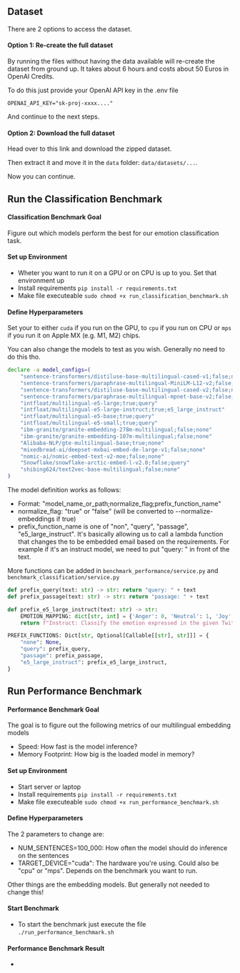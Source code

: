 

## Dataset

There are 2 options to access the dataset.

#### Option 1: Re-create the full dataset
By running the files without having the data available will re-create the dataset from ground up. It takes about 6 hours and costs about 50 Euros in OpenAI Credits.

To do this just provide your OpenAI API key in the .env file 
```.env
OPENAI_API_KEY="sk-proj-xxxx...."
```

And continue to the next steps.

#### Option 2: Download the full dataset

Head over to this link and download the zipped dataset.

Then extract it and move it in the `data` folder: `data/datasets/...`.

Now you can continue.

## Run the Classification Benchmark

#### Classification Benchmark Goal
Figure out which models perform the best for our emotion classification task.

#### Set up Environment
- Wheter you want to run it on a GPU or on CPU is up to you. Set that environment up
- Install requirements `pip install -r requirements.txt`
- Make file executeable `sudo chmod +x run_classification_benchmark.sh`

#### Define Hyperparameters

Set your to either `cuda` if you run on the GPU, to `cpu` if you run on CPU or `mps` if you run it on Apple MX (e.g. M1, M2) chips.

You can also change the models to test as you wish. Generally no need to do this tho.
```bash
declare -a model_configs=(
    "sentence-transformers/distiluse-base-multilingual-cased-v1;false;none"
    "sentence-transformers/paraphrase-multilingual-MiniLM-L12-v2;false;none"
    "sentence-transformers/distiluse-base-multilingual-cased-v2;false;none"
    "sentence-transformers/paraphrase-multilingual-mpnet-base-v2;false;none"
    "intfloat/multilingual-e5-large;true;query"
    "intfloat/multilingual-e5-large-instruct;true;e5_large_instruct"
    "intfloat/multilingual-e5-base;true;query"
    "intfloat/multilingual-e5-small;true;query"
    "ibm-granite/granite-embedding-278m-multilingual;false;none"
    "ibm-granite/granite-embedding-107m-multilingual;false;none"
    "Alibaba-NLP/gte-multilingual-base;true;none"
    "mixedbread-ai/deepset-mxbai-embed-de-large-v1;false;none"
    "nomic-ai/nomic-embed-text-v2-moe;false;none"
    "Snowflake/snowflake-arctic-embed-l-v2.0;false;query"
    "shibing624/text2vec-base-multilingual;false;none"
)
```

The model definition works as follows:
- Format: "model_name_or_path;normalize_flag;prefix_function_name"
- normalize_flag: "true" or "false" (will be converted to --normalize-embeddings if true)
- prefix_function_name is one of "non", "query", "passage", "e5_large_instruct". It's basically allowing us to call a lambda function that changes the to be embedded email based on the requirements. For example if it's an instruct model, we need to put "query: " in front of the text.

More functions can be added in `benchmark_performance/service.py` and `benchmark_classification/service.py`
```python
def prefix_query(text: str) -> str: return "query: " + text
def prefix_passage(text: str) -> str: return "passage: " + text

def prefix_e5_large_instruct(text: str) -> str:
    EMOTION_MAPPING: dict[str, int] = {'Anger': 0, 'Neutral': 1, 'Joy': 2, 'Sadness': 3, 'Fear': 4} # Define this within the function or ensure it's accessible
    return f"Instruct: Classify the emotion expressed in the given Twitter message into one of the {len(EMOTION_MAPPING)} emotions: {', '.join(EMOTION_MAPPING.keys())}.\nQuery: " + text

PREFIX_FUNCTIONS: Dict[str, Optional[Callable[[str], str]]] = {
    "none": None,
    "query": prefix_query,
    "passage": prefix_passage,
    "e5_large_instruct": prefix_e5_large_instruct,
}
```


## Run Performance Benchmark

#### Performance Benchmark Goal
The goal is to figure out the following metrics of our multilingual embedding models
- Speed: How fast is the model inference?
- Memory Footprint: How big is the loaded model in memory?

#### Set up Environment
- Start server or laptop
- Install requirements `pip install -r requirements.txt`
- Make file executeable `sudo chmod +x run_performance_benchmark.sh`

#### Define Hyperparameters
The 2 parameters to change are:

- NUM_SENTENCES=100_000: How often the model should do inference on the sentences
- TARGET_DEVICE="cuda": The hardware you're using. Could also be "cpu" or "mps". Depends on the benchmark you want to run.

Other things are the embedding models. But generally not needed to change this!

#### Start Benchmark
- To start the benchmark just execute the file `./run_performance_benchmark.sh`

#### Performance Benchmark Result
- 